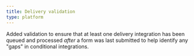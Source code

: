```yaml
---
title: Delivery validation
type: platform
---
```


Added validation to ensure that at least one delivery integration has been queued and processed *after* a form was last submitted to help identify any "gaps" in conditional integrations.